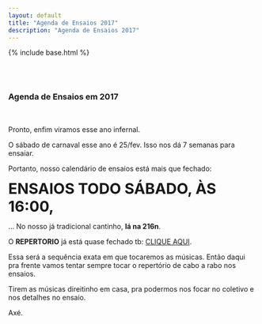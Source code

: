 ```yaml
---
layout: default
title: "Agenda de Ensaios 2017"
description: "Agenda de Ensaios 2017"
---
```

{% include base.html %}

<style type="text/css" media="screen">

  img {
    width:80%;
    margin: 5px 0;

  }

</style>


<br/><br/>

### Agenda de Ensaios em 2017

<br/>

Pronto, enfim viramos esse ano infernal.

O sábado de carnaval esse ano é 25/fev. Isso nos dá 7 semanas para ensaiar.

Portanto, nosso calendário de ensaios está mais que fechado:

<span style='font-size: 30px; font-weight: bold'>
  ENSAIOS TODO SÁBADO, ÀS 16:00,
</span>

... No nosso já tradicional cantinho, **lá na 216n**.

O **REPERTORIO** já está quase fechado tb: [CLIQUE AQUI]({{base}}/repertorio.html).

Essa será a sequência exata em que tocaremos as músicas. Então daqui pra frente vamos tentar sempre tocar o repertório de cabo a rabo nos ensaios.

Tirem as músicas direitinho em casa, pra podermos nos focar no coletivo e nos detalhes no ensaio.

Axé.



<br/><br/><br/><br/><br/><br/><br/>

